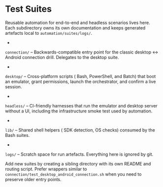 # Test Suites

Reusable
automation
for
end-to-end
and
headless
scenarios
lives
here.
Each
subdirectory
owns
its
own
documentation
and
keeps
generated
artefacts
local
to
`automation/suites/logs/`.

-

`connection/` –
Backwards-compatible
entry
point
for
the
classic
desktop ↔
Android
connection
drill.
Delegates
to
the
desktop
suite.

-

`desktop/` –
Cross-platform
scripts (
Bash,
PowerShell,
and
Batch)
that
boot
an
emulator,
grant
permissions,
launch
the
orchestrator,
and
confirm
a
live
session.

-

`headless/` –
CI-friendly
harnesses
that
run
the
emulator
and
desktop
server
without
a
UI,
including
the
infrastructure
smoke
test
used
by
automation.

-

`lib/` –
Shared
shell
helpers (
SDK
detection,
OS
checks)
consumed
by
the
Bash
suites.

-

`logs/` –
Scratch
space
for
run
artefacts.
Everything
here
is
ignored
by
git.

Add
new
suites
by
creating
a
sibling
directory
with
its
own
README
and
routing
script.
Prefer
wrappers
similar
to
`connection/test_desktop_android_connection.sh`
when
you
need
to
preserve
older
entry
points.
